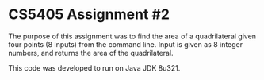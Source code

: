 # CS5405 Assignment #2

The purpose of this assignment was to find the area of a quadrilateral given four points (8 inputs) from the command line. Input is given as 8 integer numbers, and returns the area of the quadrilateral.

This code was developed to run on Java JDK 8u321.
